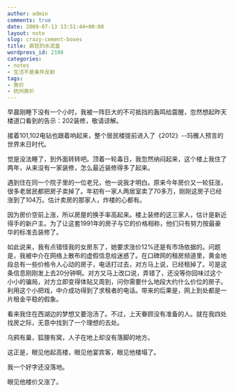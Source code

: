 ```yaml
---
author: admin
comments: true
date: 2009-07-13 13:51:44+00:00
layout: note
slug: crazy-cement-boxes
title: 疯狂的水泥盒
wordpress_id: 2198
categories:
- notes
- 生活不是条件反射
tags:
- 房价
- 杭州房价
---
```


早晨刚睡下没有一个小时，我被一阵巨大的不可抵挡的轰鸣给震醒，忽然想起昨天楼道口看到的告示：202装修，敬请谅解。

接着101,102电钻也跟着响起来，整个居民楼提前进入了《2012》--玛雅人预言的世界末日时代。

觉是没法睡了，到外面转转吧。顶着一轮毒日，我忽然纳闷起来，这个楼上我住了两年，从来没有一家装修，怎么最近装修得多了起来。

遇到住在同一个院子里的一位老兄，他一说我才明白。原来今年房价又一轮狂涨，很多老居民都把房子卖掉了。年初有一家人两居室卖了70多万，刚刚这房子已经涨到了104万。估计卖房的那家人，炸楼的心都有。

因为房价空前上涨，所以房屋的换手率高起来。楼上装修的这三家人，估计是新近得手的新户主。为了让这套1991年的房子与它的价格相称，他们只有努力按最豪华的标准去装修了。

如此说来，我有点错怪我的女房东了，她要求涨价12%还是有市场依据的。问题是，我被中介在网络上散布的虚假信息给迷惑了。在口碑网的租房频道里，黄金地段总有一些价格令人心动的房子，电话打过去，对方马上说，已经租掉了。可是这条信息刚刚发上去20分钟啊。对方又马上改口说，弄错了，还没等你回味过这个小小的骗局，对方立即变得体贴又周到，问你需要什么地段大约什么价位的房子。利用这个小把戏，中介成功得到了求租者的电话。带来的后果是，网上到处都是一片租金平稳的假象。

看来我住在西湖边的梦想又要泡汤了。不过，上天眷顾没有准备的人。就在我四处找房之际，无意中找到了一个理想的去处。

乌鸦有巢，狐狸有窝，人子在地上却没有落脚的地方。

这正是，眼见他起高楼，眼见他宴宾客，眼见他楼塌了。

我一个好字还没落地。

眼见他楼价又涨了。
